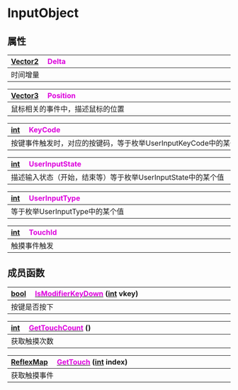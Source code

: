 # InputObject

## 属性

|<div style="width:700px">[Vector2](/Api/DataType/Vector2.md) &emsp;<font color="dd00dd">Delta</font></div>|
|:---|
|时间增量|

|<div style="width:700px">[Vector3](/Api/DataType/Vector3.md) &emsp;<font color="dd00dd">Position</font></div>|
|:---|
|鼠标相关的事件中，描述鼠标的位置|

|<div style="width:700px">[int](/Api/DataType/Number.md) &emsp;<font color="dd00dd">KeyCode</font></div>|
|:---|
|按键事件触发时，对应的按键码，等于枚举UserInputKeyCode中的某个值|

|<div style="width:700px">[int](/Api/DataType/Number.md) &emsp;<font color="dd00dd">UserInputState</font></div>|
|:---|
|描述输入状态（开始，结束等）等于枚举UserInputState中的某个值|

|<div style="width:700px">[int](/Api/DataType/Number.md) &emsp;<font color="dd00dd">UserInputType</font></div>|
|:---|
|等于枚举UserInputType中的某个值|

|<div style="width:700px">[int](/Api/DataType/Number.md) &emsp;<font color="dd00dd">TouchId</font></div>|
|:---|
|触摸事件触发|

## 成员函数

|<div style="width:700px">[bool](/Api/DataType/Bool.md) &emsp;[<font color="dd00dd">IsModifierKeyDown</font>](/Api/Classes/Input/InputObject_F/IsModifierKeyDown.md) ([int](/Api/DataType/Number.md) vkey)</div>|
|:---|
|按键是否按下|

|<div style="width:700px">[int](/Api/DataType/Number.md) &emsp;[<font color="dd00dd">GetTouchCount</font>](/Api/Classes/Input/InputObject_F/GetTouchCount.md) ()</div>|
|:---|
|获取触摸次数|

|<div style="width:700px">[ReflexMap](/Api/Enums/ReflexMap.md) &emsp;[<font color="dd00dd">GetTouch</font>](/Api/Classes/Input/InputObject_F/GetTouch.md) ([int](/Api/DataType/Number.md) index)</div>|
|:---|
|获取触摸事件|

